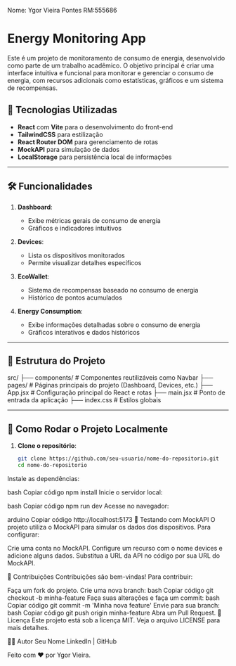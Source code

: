 
Nome: Ygor Vieira Pontes RM:555686


# Energy Monitoring App

Este é um projeto de monitoramento de consumo de energia, desenvolvido como parte de um trabalho acadêmico. O objetivo principal é criar uma interface intuitiva e funcional para monitorar e gerenciar o consumo de energia, com recursos adicionais como estatísticas, gráficos e um sistema de recompensas.

## 🚀 Tecnologias Utilizadas

- **React** com **Vite** para o desenvolvimento do front-end
- **TailwindCSS** para estilização
- **React Router DOM** para gerenciamento de rotas
- **MockAPI** para simulação de dados
- **LocalStorage** para persistência local de informações

---

## 🛠️ Funcionalidades

1. **Dashboard**: 
   - Exibe métricas gerais de consumo de energia
   - Gráficos e indicadores intuitivos

2. **Devices**: 
   - Lista os dispositivos monitorados
   - Permite visualizar detalhes específicos

3. **EcoWallet**:
   - Sistema de recompensas baseado no consumo de energia
   - Histórico de pontos acumulados

4. **Energy Consumption**:
   - Exibe informações detalhadas sobre o consumo de energia
   - Gráficos interativos e dados históricos

---

## 📂 Estrutura do Projeto

src/ ├── components/ # Componentes reutilizáveis como Navbar ├── pages/ # Páginas principais do projeto (Dashboard, Devices, etc.) ├── App.jsx # Configuração principal do React e rotas ├── main.jsx # Ponto de entrada da aplicação ├── index.css # Estilos globais


---

## 🔧 Como Rodar o Projeto Localmente

1. **Clone o repositório**:
   ```bash
   git clone https://github.com/seu-usuario/nome-do-repositorio.git
   cd nome-do-repositorio
Instale as dependências:

bash
Copiar código
npm install
Inicie o servidor local:

bash
Copiar código
npm run dev
Acesse no navegador:

arduino
Copiar código
http://localhost:5173
🧪 Testando com MockAPI
O projeto utiliza o MockAPI para simular os dados dos dispositivos. Para configurar:

Crie uma conta no MockAPI.
Configure um recurso com o nome devices e adicione alguns dados.
Substitua a URL da API no código por sua URL do MockAPI.


📝 Contribuições
Contribuições são bem-vindas! Para contribuir:

Faça um fork do projeto.
Crie uma nova branch:
bash
Copiar código
git checkout -b minha-feature
Faça suas alterações e faça um commit:
bash
Copiar código
git commit -m 'Minha nova feature'
Envie para sua branch:
bash
Copiar código
git push origin minha-feature
Abra um Pull Request.
📄 Licença
Este projeto está sob a licença MIT. Veja o arquivo LICENSE para mais detalhes.

👨‍💻 Autor
Seu Nome
LinkedIn | GitHub

Feito com ❤️ por Ygor Vieira.


